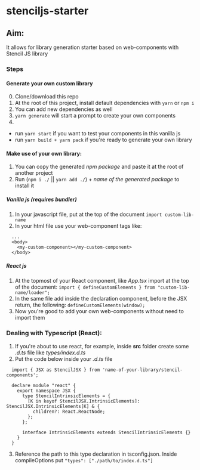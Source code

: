 # stenciljs-starter

## Aim:
It allows for library generation starter based on web-components with Stencil JS library

### Steps

#### Generate your own custom library
0. Clone/download this repo
1. At the root of this project, install default dependencies with `yarn` or `npm i`
2. You can add new dependencies as well
3. `yarn generate` will start a prompt to create your own components
4. 
  - run `yarn start` if you want to test your components in this vanilla js
  - run `yarn build + yarn pack` if you're ready to generate your own library

#### Make use of your own library:
1. You can copy the generated *npm package* and paste it at the root of another project
2. Run (`npm i ./` || `yarn add ./`) + *name of the generated package* to install it

##### Vanilla js (requires bundler)
1. In your javascript file, put at the top of the document `import custom-lib-name`
2. In your html file use your web-component tags like: 
  ```
    ...
    <body>
      <my-custom-component></my-custom-component>
    </body>
  ```

##### React js
1. At the topmost of your React component, like *App.tsx* import at the top of the document: `import { defineCustomElements } from "custom-lib-name/loader";`
2. In the same file add inside the declaration component, before the JSX return, the following: `defineCustomElements(window);`
3. Now you're good to add your own web-components without need to import them

### Dealing with Typescript (React):
1. If you're about to use react, for example, inside **src** folder create some *.d.ts* file like *types/index.d.ts*
2. Put the code below inside your *.d.ts* file 
  ```
    import { JSX as StencilJSX } from 'name-of-your-library/stencil-components';

    declare module "react" {
      export namespace JSX {
        type StencilIntrinsicElements = {
          [K in keyof StencilJSX.IntrinsicElements]: StencilJSX.IntrinsicElements[K] & {
            children?: React.ReactNode;
          };
        };

        interface IntrinsicElements extends StencilIntrinsicElements {}
      }
    }
  ```
3. Reference the path to this type declaration in tsconfig.json. Inside compileOptions put `"types": ["./path/to/index.d.ts"]`

